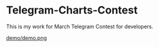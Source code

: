 # Telegram-Charts-Contest

This is my work for March Telegram Contest for developers.

[demo/demo.png](Demo)